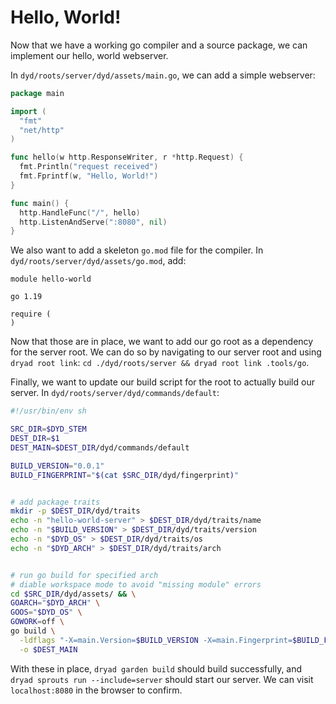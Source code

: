 # Hello, World!

Now that we have a working go compiler and a source package, we can implement our hello, world webserver.

In `dyd/roots/server/dyd/assets/main.go`, we can add a simple webserver:

```go
package main

import (
  "fmt"
  "net/http"
)

func hello(w http.ResponseWriter, r *http.Request) {
  fmt.Println("request received")
  fmt.Fprintf(w, "Hello, World!")
}

func main() {
  http.HandleFunc("/", hello)
  http.ListenAndServe(":8080", nil)
}

```

We also want to add a skeleton `go.mod` file for the compiler.  In `dyd/roots/server/dyd/assets/go.mod`, add:

```
module hello-world

go 1.19

require (
)

```

Now that those are in place, we want to add our go root as a dependency for the server root.  We can do so by navigating to our server root and using `dryad root link`: `cd ./dyd/roots/server && dryad root link .tools/go`.

Finally, we want to update our build script for the root to actually build our server.  In `dyd/roots/server/dyd/commands/default`:

```sh
#!/usr/bin/env sh

SRC_DIR=$DYD_STEM
DEST_DIR=$1
DEST_MAIN=$DEST_DIR/dyd/commands/default

BUILD_VERSION="0.0.1"
BUILD_FINGERPRINT="$(cat $SRC_DIR/dyd/fingerprint)"


# add package traits
mkdir -p $DEST_DIR/dyd/traits
echo -n "hello-world-server" > $DEST_DIR/dyd/traits/name
echo -n "$BUILD_VERSION" > $DEST_DIR/dyd/traits/version
echo -n "$DYD_OS" > $DEST_DIR/dyd/traits/os
echo -n "$DYD_ARCH" > $DEST_DIR/dyd/traits/arch


# run go build for specified arch
# diable workspace mode to avoid "missing module" errors
cd $SRC_DIR/dyd/assets/ && \
GOARCH="$DYD_ARCH" \
GOOS="$DYD_OS" \
GOWORK=off \
go build \
  -ldflags "-X=main.Version=$BUILD_VERSION -X=main.Fingerprint=$BUILD_FINGERPRINT" \
  -o $DEST_MAIN

```

With these in place, `dryad garden build` should build successfully, and `dryad sprouts run --include=server` should start our server.  We can visit `localhost:8080` in the browser to confirm.

